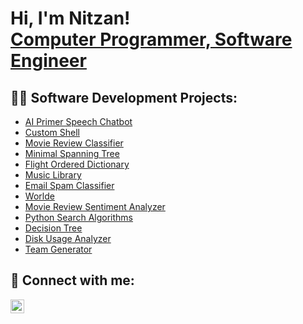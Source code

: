 <h1>Hi, I'm Nitzan! <br/><a href="https://github.com/nitzansaar">Computer Programmer, Software Engineer</a></h1>

<h2>👨‍💻 Software Development Projects:</h2>


- [AI Primer Speech Chatbot](https://github.com/nitzansaar/AI_Primer)
- [Custom Shell](https://github.com/nitzansaar/Custom-Command-Line-Shell)
- [Movie Review Classifier](https://github.com/nitzansaar/Movie-Review-Classification)
- [Minimal Spanning Tree](https://github.com/nitzansaar/Minimal-Spanning-Tree)
- [Flight Ordered Dictionary](https://github.com/nitzansaar/Flight-Ordered-Dictionary)
- [Music Library](https://github.com/nitzansaar/Music-Library)
- [Email Spam Classifier](https://github.com/nitzansaar/Email-Spam-Classifier)
- [Worlde](https://github.com/nitzansaar/Wordle)
- [Movie Review Sentiment Analyzer](https://github.com/nitzansaar/Movie-Review-Sentiment-Analyzer)
- [Python Search Algorithms](https://github.com/nitzansaar/Search-Algorithms)
- [Decision Tree](https://github.com/nitzansaar/Decision-Tree-and-Random-Forest-Implementation)
- [Disk Usage Analyzer](https://github.com/nitzansaar/Disk-Usage-Analyzer)
- [Team Generator](https://github.com/nitzansaar/Team-Generator)

<h2> 🤳 Connect with me:</h2>

[<img align="center" alt="NitzanSaar | LinkedIn" width="22px" src="https://cdn.jsdelivr.net/npm/simple-icons@v3/icons/linkedin.svg" />][linkedin]

[linkedin]: https://www.linkedin.com/in/nitzans/

